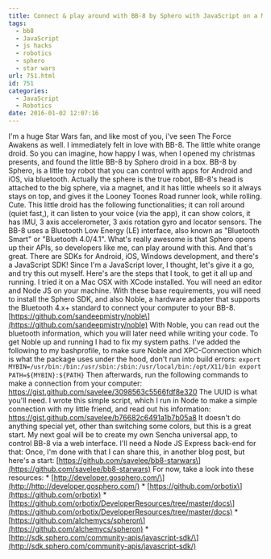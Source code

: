 ```yaml
---
title: Connect & play around with BB-8 by Sphero with JavaScript on a Mac
tags:
  - bb8
  - JavaScript
  - js hacks
  - robotics
  - sphero
  - star wars
url: 751.html
id: 751
categories:
  - JavaScript
  - Robotics
date: 2016-01-02 12:07:16
---
```


I'm a huge Star Wars fan, and like most of you, i've seen The Force Awakens as well. I immediately felt in love with BB-8. The little white orange droid. So you can imagine, how happy I was, when I opened my christmas presents, and found the little BB-8 by Sphero droid in a box. BB-8 by Sphero, is a little toy robot that you can control with apps for Android and iOS, via bluetooth. Actually the sphere is the true robot, BB-8's head is attached to the big sphere, via a magnet, and it has little wheels so it always stays on top, and gives it the Looney Toones Road runner look, while rolling. Cute. This little droid has the following functionalities; it can roll around (quiet fast,), it can listen to your voice (via the app), it can show colors, it has IMU, 3 axis accelerometer, 3 axis rotation gyro and locator sensors. The BB-8 uses a Bluetooth Low Energy (LE) interface, also known as "Bluetooth Smart" or "Bluetooth 4.0/4.1". What's really awesome is that Sphero opens up their APIs, so developers like me, can play around with this. And that's great. There are SDKs for Android, iOS, Windows development, and there's a JavaScript SDK! Since I'm a JavaScript lover, I thought, let's give it a go, and try this out myself. Here's are the steps that I took, to get it all up and running. I tried it on a Mac OSX with XCode installed. You will need an editor and Node JS on your machine. With these base requirements, you will need to install the Sphero SDK, and also Noble, a hardware adapter that supports the Bluetooth 4.x+ standard to connect your computer to your BB-8. \[https://github.com/sandeepmistry/noble\](https://github.com/sandeepmistry/noble) With Noble, you can read out the bluetooth information, which you will later need while writing your code. To get Noble up and running I had to fix my system paths. I've added the following to my bashprofile, to make sure Noble and XPC-Connection which is what the package uses under the hood, don't run into build errors: `export MYBIN=/usr/bin:/bin:/usr/sbin:/sbin:/usr/local/bin:/opt/X11/bin export PATH=${MYBIN}:${PATH}` Then afterwards, run the following commands to make a connection from your computer: https://gist.github.com/savelee/3098563c5566fdf8e320 The UUID is what you'll need. I wrote this simple script, which I run in Node to make a simple connection with my little friend, and read out his information: https://gist.github.com/savelee/b76682c6491a1b7b05a8 It doesn't do anything special yet, other than switching some colors, but this is a great start. My next goal will be to create my own Sencha universal app, to control BB-8 via a web interface. I'll need a Node JS Express back-end for that: Once, I'm done with that I can share this, in another blog post, but here's a start: \[https://github.com/savelee/bb8-starwars\](https://github.com/savelee/bb8-starwars) For now, take a look into these resources: * \[http://developer.gosphero.com/\](http://http://developer.gosphero.com/) * \[https://github.com/orbotix\](https://github.com/orbotix) * \[https://github.com/orbotix/DeveloperResources/tree/master/docs\](https://github.com/orbotix/DeveloperResources/tree/master/docs) * \[https://github.com/alchemycs/spheron\](https://github.com/alchemycs/spheron) * \[http://sdk.sphero.com/community-apis/javascript-sdk/\](http://sdk.sphero.com/community-apis/javascript-sdk/)